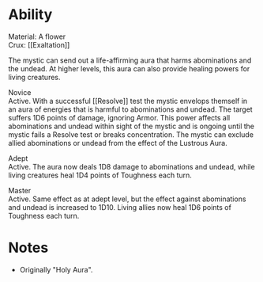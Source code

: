 # Ability
Material: A flower<br>Crux: [[Exaltation]]

The mystic can send out a life-affirming aura that harms abominations and the undead. At higher levels, this aura can also provide healing powers for living creatures.

Novice<br>Active. With a successful [[Resolve]] test the mystic envelops themself in an aura of energies that is harmful to abominations and undead. The target suffers 1D6 points of damage, ignoring Armor. This power affects all abominations and undead within sight of the mystic and is ongoing until the mystic fails a Resolve test or breaks concentration. The mystic can exclude allied abominations or undead from the effect of the Lustrous Aura.

Adept<br>Active. The aura now deals 1D8 damage to abominations and undead, while living creatures heal 1D4 points of Toughness each turn.

Master<br>Active. Same effect as at adept level, but the effect against abominations and undead is increased to 1D10. Living allies now heal 1D6 points of Toughness each turn.
# Notes
* Originally "Holy Aura".